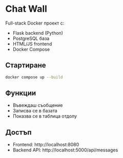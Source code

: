 # Chat Wall

Full-stack Docker проект с:

-  Flask backend (Python)
-  PostgreSQL база
-  HTML/JS frontend
-  Docker Compose

## Стартиране

```bash
docker compose up --build
```

## Функции

- Въвеждаш съобщение
- Записва се в базата
- Показва се в таблица отдолу

## Достъп

- Frontend: http://localhost:8080
- Backend API: http://localhost:5000/api/messages
